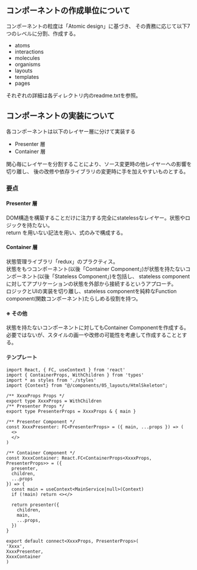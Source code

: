 ## コンポーネントの作成単位について

コンポーネントの粒度は「Atomic design」に基づき、
その責務に応じて以下7つのレベルに分割、作成する。
- atoms
- interactions
- molecules
- organisms
- layouts
- templates
- pages

それぞれの詳細は各ディレクトリ内のreadme.txtを参照。

## コンポーネントの実装について

各コンポーネントは以下のレイヤー層に分けて実装する
- Presenter 層
- Container 層

関心毎にレイヤーを分割することにより、ソース変更時の他レイヤーへの影響を切り離し、
後の改修や依存ライブラリの変更時に手を加えやすいものとする。

### 要点
#### Presenter 層
 DOM構造を構築することだけに注力する完全にstatelessなレイヤー。状態やロジックを持たない。<br/>
 return を用いない記法を用い、式のみで構成する。

#### Container 層
 状態管理ライブラリ「redux」のプラクティス。<br/>
 状態をもつコンポーネント(以後「Container Component」)が状態を持たないコンポーネント(以後「Stateless Component」)を包括し、
 stateless componentに対してアプリケーションの状態を外部から接続するというアプローチ。<br/>
 ロジックとUIの実装を切り離し、stateless componentを純粋なFunction component(関数コンポーネント)たらしめる役割を持つ。

#### ※ その他
 状態を持たないコンポーネントに対してもContainer Componentを作成する。<br/>
 必要ではないが、スタイルの画一や改修の可能性を考慮して作成することとする。


#### テンプレート
```
import React, { FC, useContext } from 'react'
import { ContainerProps, WithChildren } from 'types'
import * as styles from './styles'
import {Context} from "@/components/05_layouts/HtmlSkeleton";

/** XxxxProps Props */
export type XxxxProps = WithChildren
/** Presenter Props */
export type PresenterProps = XxxxProps & { main }

/** Presenter Component */
const XxxxPresenter: FC<PresenterProps> = ({ main, ...props }) => (
  <>
  </>
)

/** Container Component */
const XxxxContainer: React.FC<ContainerProps<XxxxProps, PresenterProps>> = ({
  presenter,
  children,
  ...props
}) => {
  const main = useContext<MainService|null>(Context)
  if (!main) return <></>
  
  return presenter({
    children,
    main,
    ...props,
  })
}

export default connect<XxxxProps, PresenterProps>(
'Xxxx',
XxxxPresenter,
XxxxContainer
)
```
